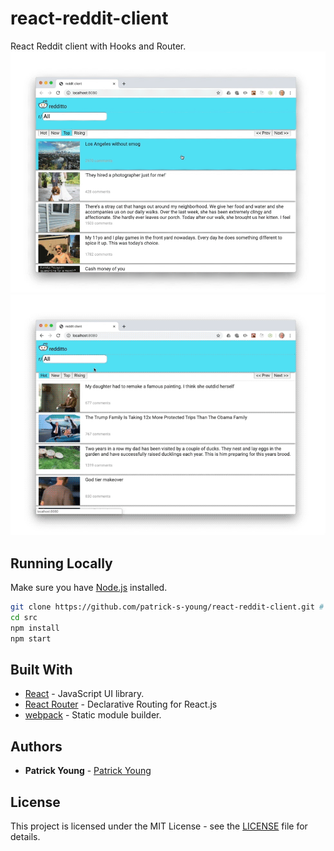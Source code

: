 # react-reddit-client
React Reddit client with Hooks and Router.
![](images/00_reddit_home.gif)
![](images/01_reddit_comments.gif)

## Running Locally

Make sure you have [Node.js](http://nodejs.org/) installed.

```sh
git clone https://github.com/patrick-s-young/react-reddit-client.git # or clone your own fork
cd src
npm install
npm start
```

## Built With

* [React](https://react-cn.github.io/react/downloads.html) - JavaScript UI library.
* [React Router](https://reacttraining.com/react-router/web/guides/quick-start) - Declarative Routing for React.js
* [webpack](https://webpack.js.org/) - Static module builder.

## Authors

* **Patrick Young** - [Patrick Young](https://github.com/patrick-s-young)

## License

This project is licensed under the MIT License - see the [LICENSE](LICENSE) file for details.
